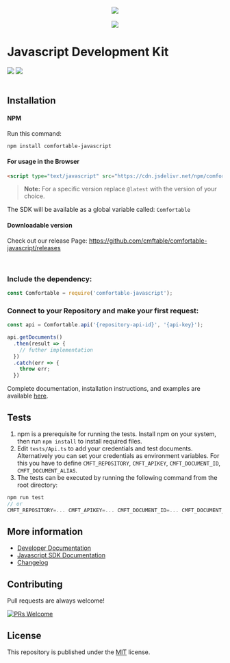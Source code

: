 <p align="center">
  <img src="https://images.cmft.io/987150097760522240/1006417412574285824/1006417412595257344/cmft-js-banner.png" />
  <br/><br/>
  <a href="https://slack-comfortable.herokuapp.com/"><img src="https://img.shields.io/badge/-Join%20Slack%20Community-67c0a1.svg?logo=slack" style="display:inline-block" /></a>
  <br/>
</p>


# Javascript Development Kit
<p>
<img src="https://travis-ci.org/cmftable/comfortable-javascript.svg?branch=master" />
<img src="https://img.shields.io/badge/License-MIT-blue.svg" />
<br/><br/>
</p>

## Installation
#### NPM
Run this command:

```sh
npm install comfortable-javascript
```

#### For usage in the Browser
```html
<script type="text/javascript" src="https://cdn.jsdelivr.net/npm/comfortable-javascript@latest/dist/comfortable.min.js"></script>
```
> **Note:** For a specific version replace ```@latest``` with the version of your choice.

The SDK will be available as a global variable called: ```Comfortable```

#### Downloadable version
Check out our release Page: https://github.com/cmftable/comfortable-javascript/releases

<br>

### Include the dependency:

```javascript
const Comfortable = require('comfortable-javascript');
```

### Connect to your Repository and make your first request:

```javascript
const api = Comfortable.api('{repository-api-id}', '{api-key}');

api.getDocuments()
  .then(result => {
    // futher implementation
  })
  .catch(err => {
    throw err;
  })
```
Complete documentation, installation instructions, and examples are available [here](https://docs.comfortable.io/sdks/javascript).

## Tests
 1. npm is a prerequisite for running the tests. Install npm on your system, then run ```npm install``` to install required files.
 2. Edit ```tests/Api.ts``` to add your credentials and test documents. Alternatively you can set your credentials as environment variables. For this you have to define `CMFT_REPOSITORY`, `CMFT_APIKEY`, `CMFT_DOCUMENT_ID`, `CMFT_DOCUMENT_ALIAS`.
 3. The tests can be executed by running the following command from the root directory:
 ```javascript
 npm run test
 // or
CMFT_REPOSITORY=... CMFT_APIKEY=... CMFT_DOCUMENT_ID=... CMFT_DOCUMENT_ALIAS=... npm run test
 ```

## More information
 - [Developer Documentation](https://docs.comfortable.io)
 - [Javascript SDK Documentation](https://docs.comfortable.io/sdks/javascript)
 - [Changelog](https://github.com/cmftable/comfortable-javascript/releases)

## Contributing
Pull requests are always welcome!
<br/>

[![PRs Welcome](https://img.shields.io/badge/PRs-welcome-brightgreen.svg?style=flat-square)](http://makeapullrequest.com)


## License
This repository is published under the [MIT](LICENSE) license.
